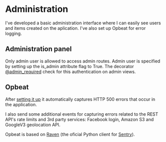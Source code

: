 # Administration

I've developed a basic administration interface where I can easily see users and items created on the aplication. I've also set up Opbeat for error logging.

## Administration panel
Only admin user is allowed to access admin routes. Admin user is specified by setting up the is_admin attribute flag to True. The decorator [@admin_required](https://github.com/rosariomgomez/tradyfit/blob/master/vagrant/tradyfit/app/admin/decorators.py#L6) check for this authentication on admin views.

## Opbeat
After [setting it up](https://opbeat.com/docs/articles/error-logging-in-flask/) it automatically captures HTTP 500 errors that occur in the application.  

I also send some additional events for capturing errors related to the REST API's rate limits and 3rd party services: Facebook login, Amazon S3 and GoogleV3 geolocation API.  

Opbeat is based on [Raven](http://raven.readthedocs.org/en/latest/) (the oficial Python client for [Sentry](https://www.getsentry.com/docs/)).